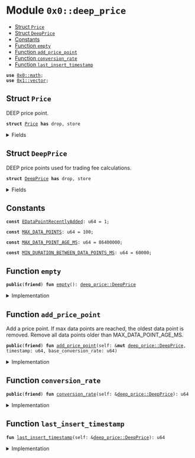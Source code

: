 
<a name="0x0_deep_price"></a>

# Module `0x0::deep_price`



-  [Struct `Price`](#0x0_deep_price_Price)
-  [Struct `DeepPrice`](#0x0_deep_price_DeepPrice)
-  [Constants](#@Constants_0)
-  [Function `empty`](#0x0_deep_price_empty)
-  [Function `add_price_point`](#0x0_deep_price_add_price_point)
-  [Function `conversion_rate`](#0x0_deep_price_conversion_rate)
-  [Function `last_insert_timestamp`](#0x0_deep_price_last_insert_timestamp)


<pre><code><b>use</b> <a href="math.md#0x0_math">0x0::math</a>;
<b>use</b> <a href="dependencies/move-stdlib/vector.md#0x1_vector">0x1::vector</a>;
</code></pre>



<a name="0x0_deep_price_Price"></a>

## Struct `Price`

DEEP price point.


<pre><code><b>struct</b> <a href="deep_price.md#0x0_deep_price_Price">Price</a> <b>has</b> drop, store
</code></pre>



<details>
<summary>Fields</summary>


<dl>
<dt>
<code>timestamp: u64</code>
</dt>
<dd>

</dd>
<dt>
<code>base_conversion_rate: u64</code>
</dt>
<dd>

</dd>
</dl>


</details>

<a name="0x0_deep_price_DeepPrice"></a>

## Struct `DeepPrice`

DEEP price points used for trading fee calculations.


<pre><code><b>struct</b> <a href="deep_price.md#0x0_deep_price_DeepPrice">DeepPrice</a> <b>has</b> drop, store
</code></pre>



<details>
<summary>Fields</summary>


<dl>
<dt>
<code>prices: <a href="dependencies/move-stdlib/vector.md#0x1_vector">vector</a>&lt;<a href="deep_price.md#0x0_deep_price_Price">deep_price::Price</a>&gt;</code>
</dt>
<dd>

</dd>
<dt>
<code>index_to_replace: u64</code>
</dt>
<dd>

</dd>
<dt>
<code>cumulative_base: u64</code>
</dt>
<dd>

</dd>
</dl>


</details>

<a name="@Constants_0"></a>

## Constants


<a name="0x0_deep_price_EDataPointRecentlyAdded"></a>



<pre><code><b>const</b> <a href="deep_price.md#0x0_deep_price_EDataPointRecentlyAdded">EDataPointRecentlyAdded</a>: u64 = 1;
</code></pre>



<a name="0x0_deep_price_MAX_DATA_POINTS"></a>



<pre><code><b>const</b> <a href="deep_price.md#0x0_deep_price_MAX_DATA_POINTS">MAX_DATA_POINTS</a>: u64 = 100;
</code></pre>



<a name="0x0_deep_price_MAX_DATA_POINT_AGE_MS"></a>



<pre><code><b>const</b> <a href="deep_price.md#0x0_deep_price_MAX_DATA_POINT_AGE_MS">MAX_DATA_POINT_AGE_MS</a>: u64 = 86400000;
</code></pre>



<a name="0x0_deep_price_MIN_DURATION_BETWEEN_DATA_POINTS_MS"></a>



<pre><code><b>const</b> <a href="deep_price.md#0x0_deep_price_MIN_DURATION_BETWEEN_DATA_POINTS_MS">MIN_DURATION_BETWEEN_DATA_POINTS_MS</a>: u64 = 60000;
</code></pre>



<a name="0x0_deep_price_empty"></a>

## Function `empty`



<pre><code><b>public</b>(<b>friend</b>) <b>fun</b> <a href="deep_price.md#0x0_deep_price_empty">empty</a>(): <a href="deep_price.md#0x0_deep_price_DeepPrice">deep_price::DeepPrice</a>
</code></pre>



<details>
<summary>Implementation</summary>


<pre><code><b>public</b>(package) <b>fun</b> <a href="deep_price.md#0x0_deep_price_empty">empty</a>(): <a href="deep_price.md#0x0_deep_price_DeepPrice">DeepPrice</a> {
    <a href="deep_price.md#0x0_deep_price_DeepPrice">DeepPrice</a> {
        prices: <a href="dependencies/move-stdlib/vector.md#0x1_vector">vector</a>[],
        index_to_replace: 0,
        cumulative_base: 0,
    }
}
</code></pre>



</details>

<a name="0x0_deep_price_add_price_point"></a>

## Function `add_price_point`

Add a price point. If max data points are reached, the oldest data point is removed.
Remove all data points older than MAX_DATA_POINT_AGE_MS.


<pre><code><b>public</b>(<b>friend</b>) <b>fun</b> <a href="deep_price.md#0x0_deep_price_add_price_point">add_price_point</a>(self: &<b>mut</b> <a href="deep_price.md#0x0_deep_price_DeepPrice">deep_price::DeepPrice</a>, timestamp: u64, base_conversion_rate: u64)
</code></pre>



<details>
<summary>Implementation</summary>


<pre><code><b>public</b>(package) <b>fun</b> <a href="deep_price.md#0x0_deep_price_add_price_point">add_price_point</a>(
    self: &<b>mut</b> <a href="deep_price.md#0x0_deep_price_DeepPrice">DeepPrice</a>,
    timestamp: u64,
    base_conversion_rate: u64,
) {
    <b>assert</b>!(self.<a href="deep_price.md#0x0_deep_price_last_insert_timestamp">last_insert_timestamp</a>() + <a href="deep_price.md#0x0_deep_price_MIN_DURATION_BETWEEN_DATA_POINTS_MS">MIN_DURATION_BETWEEN_DATA_POINTS_MS</a> &lt; timestamp, <a href="deep_price.md#0x0_deep_price_EDataPointRecentlyAdded">EDataPointRecentlyAdded</a>);
    self.prices.push_back(<a href="deep_price.md#0x0_deep_price_Price">Price</a> {
        timestamp: timestamp,
        base_conversion_rate: base_conversion_rate,
    });
    self.cumulative_base = self.cumulative_base + base_conversion_rate;

    <b>let</b> idx = self.index_to_replace;
    <b>if</b> (self.prices.length() == <a href="deep_price.md#0x0_deep_price_MAX_DATA_POINTS">MAX_DATA_POINTS</a> + 1) {
        self.cumulative_base = self.cumulative_base - self.prices[idx].base_conversion_rate;
        self.prices.swap_remove(idx);
        self.prices.swap_remove(idx);
        self.index_to_replace = self.index_to_replace + 1 % <a href="deep_price.md#0x0_deep_price_MAX_DATA_POINTS">MAX_DATA_POINTS</a>;
    };

    <b>let</b> <b>mut</b> idx = self.index_to_replace;
    <b>while</b> (self.prices[idx].timestamp + <a href="deep_price.md#0x0_deep_price_MAX_DATA_POINT_AGE_MS">MAX_DATA_POINT_AGE_MS</a> &lt; timestamp) {
        self.cumulative_base = self.cumulative_base - self.prices[idx].base_conversion_rate;
        self.prices.remove(idx);
        self.index_to_replace = self.index_to_replace + 1 % <a href="deep_price.md#0x0_deep_price_MAX_DATA_POINTS">MAX_DATA_POINTS</a>;
        idx = self.index_to_replace;
    }
}
</code></pre>



</details>

<a name="0x0_deep_price_conversion_rate"></a>

## Function `conversion_rate`



<pre><code><b>public</b>(<b>friend</b>) <b>fun</b> <a href="deep_price.md#0x0_deep_price_conversion_rate">conversion_rate</a>(self: &<a href="deep_price.md#0x0_deep_price_DeepPrice">deep_price::DeepPrice</a>): u64
</code></pre>



<details>
<summary>Implementation</summary>


<pre><code><b>public</b>(package) <b>fun</b> <a href="deep_price.md#0x0_deep_price_conversion_rate">conversion_rate</a>(
    self: &<a href="deep_price.md#0x0_deep_price_DeepPrice">DeepPrice</a>,
): u64 {
    // TODO: Add <b>assert</b>, <b>assert</b>!(self.<a href="deep_price.md#0x0_deep_price_last_insert_timestamp">last_insert_timestamp</a>() &gt; 0, ENoDataPoints);
    <b>if</b> (self.<a href="deep_price.md#0x0_deep_price_last_insert_timestamp">last_insert_timestamp</a>() == 0) <b>return</b> 10 * 1_000_000_000; // Default deep conversion rate <b>to</b> 10
    <b>let</b> deep_per_base = <a href="math.md#0x0_math_div">math::div</a>(self.cumulative_base, self.prices.length());

    deep_per_base
}
</code></pre>



</details>

<a name="0x0_deep_price_last_insert_timestamp"></a>

## Function `last_insert_timestamp`



<pre><code><b>fun</b> <a href="deep_price.md#0x0_deep_price_last_insert_timestamp">last_insert_timestamp</a>(self: &<a href="deep_price.md#0x0_deep_price_DeepPrice">deep_price::DeepPrice</a>): u64
</code></pre>



<details>
<summary>Implementation</summary>


<pre><code><b>fun</b> <a href="deep_price.md#0x0_deep_price_last_insert_timestamp">last_insert_timestamp</a>(self: &<a href="deep_price.md#0x0_deep_price_DeepPrice">DeepPrice</a>): u64 {
    <b>if</b> (self.prices.length() &gt; 0) {
        self.prices[self.prices.length() - 1].timestamp
    } <b>else</b> {
        0
    }
}
</code></pre>



</details>
